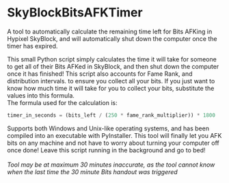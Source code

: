 # SkyBlockBitsAFKTimer
A tool to automatically calculate the remaining time left for Bits AFKing in Hypixel SkyBlock, and will automatically shut down the computer once the timer has expired.

This small Python script simply calculates the time it will take for someone to get all of their Bits AFKed in SkyBlock, and then shut down the computer once it has finished!
This script also accounts for Fame Rank, and distribution intervals. to ensure you collect all your bits. If you just want to know how much time it will take for you to collect your bits, substitute the values into this formula. <br>The formula used for the calculation is:
```py
timer_in_seconds = (bits_left / (250 * fame_rank_multiplier)) * 1800
```

Supports both Windows and Unix-like operating systems, and has been compiled into an executable with PyInstaller.
This tool will finally let you AFK bits on any machine and not have to worry about turning your computer off once done! Leave this script running in the background and go to bed!<br><br>
*Tool may be at maximum 30 minutes inaccurate, as the tool cannot know when the last time the 30 minute Bits handout was triggered*
